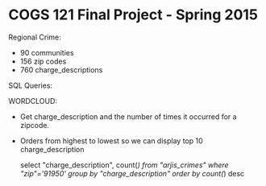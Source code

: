 COGS 121 Final Project - Spring 2015
===========

Regional Crime:
- 90 communities
- 156 zip codes
- 760 charge_descriptions



SQL Queries:

WORDCLOUD:
- Get charge_description and the number of times it occurred for a zipcode. 
- Orders from highest to lowest so we can display top 10 charge_description

	select  "charge_description", count(*)
	from "arjis_crimes"
	where "zip"='91950'
	group by "charge_description"
	order by count(*) desc
